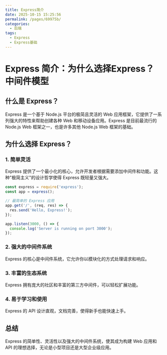 ```yaml
---
title: Express简介
date: 2025-10-15 15:25:56
permalink: /pages/69975b/
categories:
  - 后端
tags:
  - Express
  - Express基础
---
```

# Express 简介：为什么选择Express？中间件模型

## 什么是 Express？

Express 是一个基于 Node.js 平台的极简且灵活的 Web 应用框架，它提供了一系列强大的特性来帮助创建各种 Web 和移动设备应用。Express 是目前最流行的 Node.js Web 框架之一，也是许多其他 Node.js Web 框架的基础。

## 为什么选择 Express？

### 1. 简单灵活

Express 提供了一个最小化的核心，允许开发者根据需要添加中间件和功能。这种"极简主义"的设计哲学使得 Express 既轻量又强大。

```javascript
const express = require('express');
const app = express();

// 最简单的 Express 应用
app.get('/', (req, res) => {
  res.send('Hello, Express!');
});

app.listen(3000, () => {
  console.log('Server is running on port 3000');
});
```

### 2. 强大的中间件系统

Express 的核心是中间件系统，它允许你以模块化的方式处理请求和响应。

### 3. 丰富的生态系统

Express 拥有庞大的社区和丰富的第三方中间件，可以轻松扩展功能。

### 4. 易于学习和使用

Express 的 API 设计直观，文档完善，使得新手也能快速上手。

## 总结

Express 的简单性、灵活性以及强大的中间件系统，使其成为构建 Web 应用和 API 的理想选择，无论是小型项目还是大型企业级应用。